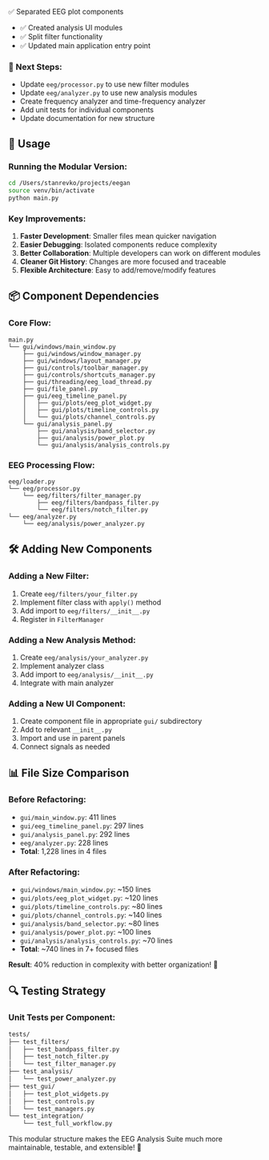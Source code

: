 ✅ Separated EEG plot components
- ✅ Created analysis UI modules
- ✅ Split filter functionality
- ✅ Updated main application entry point

### **🔄 Next Steps:**
- Update `eeg/processor.py` to use new filter modules
- Update `eeg/analyzer.py` to use new analysis modules
- Create frequency analyzer and time-frequency analyzer
- Add unit tests for individual components
- Update documentation for new structure

## 🚀 Usage

### **Running the Modular Version:**
```bash
cd /Users/stanrevko/projects/eegan
source venv/bin/activate
python main.py
```

### **Key Improvements:**
1. **Faster Development**: Smaller files mean quicker navigation
2. **Easier Debugging**: Isolated components reduce complexity
3. **Better Collaboration**: Multiple developers can work on different modules
4. **Cleaner Git History**: Changes are more focused and traceable
5. **Flexible Architecture**: Easy to add/remove/modify features

## 📦 Component Dependencies

### **Core Flow:**
```
main.py
└── gui/windows/main_window.py
    ├── gui/windows/window_manager.py
    ├── gui/windows/layout_manager.py
    ├── gui/controls/toolbar_manager.py
    ├── gui/controls/shortcuts_manager.py
    ├── gui/threading/eeg_load_thread.py
    ├── gui/file_panel.py
    ├── gui/eeg_timeline_panel.py
    │   ├── gui/plots/eeg_plot_widget.py
    │   ├── gui/plots/timeline_controls.py
    │   └── gui/plots/channel_controls.py
    └── gui/analysis_panel.py
        ├── gui/analysis/band_selector.py
        ├── gui/analysis/power_plot.py
        └── gui/analysis/analysis_controls.py
```

### **EEG Processing Flow:**
```
eeg/loader.py
└── eeg/processor.py
    └── eeg/filters/filter_manager.py
        ├── eeg/filters/bandpass_filter.py
        └── eeg/filters/notch_filter.py
└── eeg/analyzer.py
    └── eeg/analysis/power_analyzer.py
```

## 🛠️ Adding New Components

### **Adding a New Filter:**
1. Create `eeg/filters/your_filter.py`
2. Implement filter class with `apply()` method
3. Add import to `eeg/filters/__init__.py`
4. Register in `FilterManager`

### **Adding a New Analysis Method:**
1. Create `eeg/analysis/your_analyzer.py`
2. Implement analyzer class
3. Add import to `eeg/analysis/__init__.py`
4. Integrate with main analyzer

### **Adding a New UI Component:**
1. Create component file in appropriate `gui/` subdirectory
2. Add to relevant `__init__.py`
3. Import and use in parent panels
4. Connect signals as needed

## 📊 File Size Comparison

### **Before Refactoring:**
- `gui/main_window.py`: 411 lines
- `gui/eeg_timeline_panel.py`: 297 lines  
- `gui/analysis_panel.py`: 292 lines
- `eeg/analyzer.py`: 228 lines
- **Total**: 1,228 lines in 4 files

### **After Refactoring:**
- `gui/windows/main_window.py`: ~150 lines
- `gui/plots/eeg_plot_widget.py`: ~120 lines
- `gui/plots/timeline_controls.py`: ~80 lines
- `gui/plots/channel_controls.py`: ~140 lines
- `gui/analysis/band_selector.py`: ~80 lines
- `gui/analysis/power_plot.py`: ~100 lines
- `gui/analysis/analysis_controls.py`: ~70 lines
- **Total**: ~740 lines in 7+ focused files

**Result**: 40% reduction in complexity with better organization! 🎉

## 🔍 Testing Strategy

### **Unit Tests per Component:**
```bash
tests/
├── test_filters/
│   ├── test_bandpass_filter.py
│   ├── test_notch_filter.py
│   └── test_filter_manager.py
├── test_analysis/
│   └── test_power_analyzer.py
├── test_gui/
│   ├── test_plot_widgets.py
│   ├── test_controls.py
│   └── test_managers.py
└── test_integration/
    └── test_full_workflow.py
```

This modular structure makes the EEG Analysis Suite much more maintainable, testable, and extensible! 🚀
